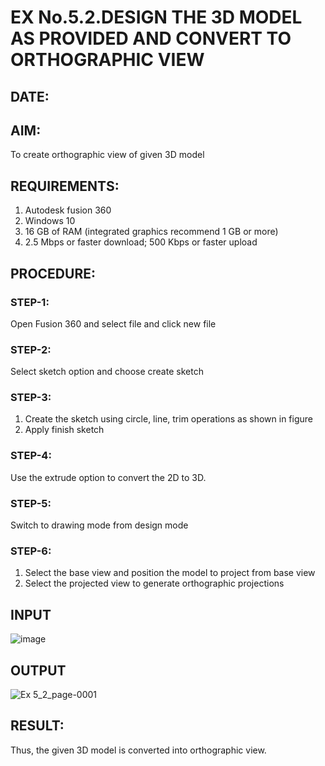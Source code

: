 # EX No.5.2.DESIGN THE 3D MODEL AS PROVIDED AND CONVERT TO ORTHOGRAPHIC VIEW
## DATE:

## AIM: 
To create orthographic view of given 3D model

## REQUIREMENTS: 
1. Autodesk fusion 360
2. Windows 10
3. 16 GB of RAM (integrated graphics recommend 1 GB or more)
4. 2.5 Mbps or faster download; 500 Kbps or faster upload 

## PROCEDURE:

### STEP-1:
Open Fusion 360 and select file and click new file

### STEP-2:
Select sketch option and choose create sketch

### STEP-3: 
1. Create the sketch using circle, line, trim operations as shown in figure
2. Apply finish sketch 

### STEP-4:
 Use the extrude option to convert the 2D to 3D.

### STEP-5:
Switch to drawing mode from design mode 
          
### STEP-6:
1. Select the base view and position the model to project from base view 
2. Select the projected view to generate orthographic projections

## INPUT
![image](https://user-images.githubusercontent.com/113594316/199412055-fa1f658d-65f4-42c2-9c3c-78c93512e905.png)

## OUTPUT
![Ex 5_2_page-0001](https://user-images.githubusercontent.com/85949888/211710792-58878de9-f17b-416e-baf5-90b9c0440479.jpg)


## RESULT:
Thus, the given 3D model is converted into orthographic view.
